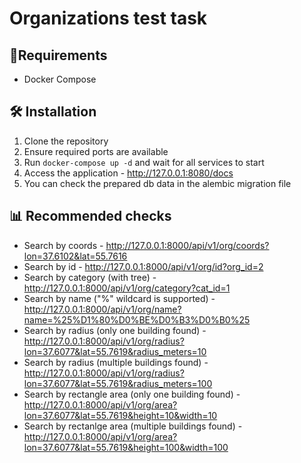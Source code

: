 # Organizations test task

## 🔧Requirements
- Docker Compose

## 🛠 Installation
1. Clone the repository
2. Ensure required ports are available
3. Run `docker-compose up -d` and wait for all services to start
4. Access the application - http://127.0.0.1:8080/docs
5. You can check the prepared db data in the alembic migration file

## 📊 Recommended checks 
- Search by coords - http://127.0.0.1:8000/api/v1/org/coords?lon=37.6102&lat=55.7616 
- Search by id - http://127.0.0.1:8000/api/v1/org/id?org_id=2
- Search by category (with tree) - http://127.0.0.1:8000/api/v1/org/category?cat_id=1
- Search by name ("%" wildcard is supported) - http://127.0.0.1:8000/api/v1/org/name?name=%25%D1%80%D0%BE%D0%B3%D0%B0%25
- Search by radius (only one building found) - http://127.0.0.1:8000/api/v1/org/radius?lon=37.6077&lat=55.7619&radius_meters=10
- Search by radius (multiple buildings found) - http://127.0.0.1:8000/api/v1/org/radius?lon=37.6077&lat=55.7619&radius_meters=100
- Search by rectangle area (only one building found) - http://127.0.0.1:8000/api/v1/org/area?lon=37.6077&lat=55.7619&height=10&width=10
- Search by rectanlge area (multiple buildings found) - http://127.0.0.1:8000/api/v1/org/area?lon=37.6077&lat=55.7619&height=100&width=100
